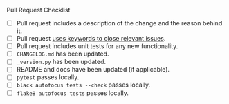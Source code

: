 Pull Request Checklist
 - [ ] Pull request includes a description of the change and the reason behind it.
 - [ ] Pull request [uses keywords to close relevant issues](https://help.github.com/en/articles/closing-issues-using-keywords).
 - [ ] Pull request includes unit tests for any new functionality.
 - [ ] `CHANGELOG.md` has been updated.
 - [ ] `_version.py` has been updated.
 - [ ] README and docs have been updated (if applicable).
 - [ ] `pytest` passes locally.
 - [ ] `black autofocus tests --check` passes locally.
 - [ ] `flake8 autofocus tests` passes locally.
